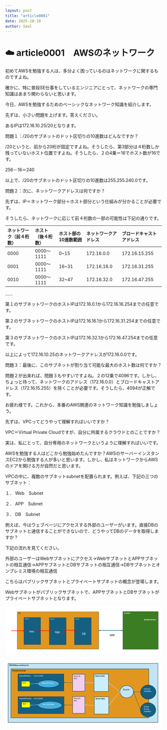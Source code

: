 ```yaml
---
layout: post
title: "article0001"
date: 2025-10-10
author: Seal
---
```


# ☁️ article0001　AWSのネットワーク


初めてAWSを勉強する人は、多分よく困っているのはネットワークに関するものですよね。

確かに、特に普段SE仕事をしているエンジニアにとって、ネットワークの専門知識はあまり関わらないと思います。

今日、AWSを勉強するためのベーシックなネットワーク知識を紹介します。

先ずは、小さい問題を上げます。答えください。

あるIPは172.16.10.25/20となります。

問題１：/20のサブネットのドット区切りの10進数はどんなですか？

/20というと、前から20桁が固定ですよね。そうしたら、第3部分は４桁数しか残っていないホスト位置ですよね。そうしたら、２の4乗＝16でホスト数が16です。

256－16＝240

以上で、/20のサブネットのドット区切りの10進数は255.255.240.0です。

問題２：次に、ネットワークアドレスは何ですか？

先ずは、IP＝ネットワーク部分＋ホスト部分という仕組みが分かることが必要です。

そうしたら、ネットワークに応じて前４桁数の一部の可能性は下記の通りです。


| ネットワーク（前４桁数） | ホスト（後４桁数） | ホスト部の10進数範囲 | ネットワークアドレス | ブロードキャストアドレス|
|:--------------|:--------------------|:-----------|:----------------------------|:----------------------------|
| 0000 | 0000～1111 | 0~15 | 172.16.0.0 | 172.16.15.255 |
| 0001 | 0000～1111 | 16~31 | 172.16.16.0 | 172.16.31.255 |
| 0010 | 0000～1111 | 32~47 | 172.16.32.0 | 172.16.47.255 |

......

第１のサブネットワークのホストIPは172.16.0.1から172.16.16.254までの任意です。

第２のサブネットワークのホストIPは172.16.16.1から172.16.31.254までの任意です。

第３のサブネットワークのホストIPは172.16.32.1から172.16.47.254までの任意です。

以上によって172.16.10.25のネットワークアドレスが172.16.0.0です。

問題３：最後に、このサブネットが割り当て可能な最大のホスト数は何ですか？

問題２が出来れば、問題３もやすいですよね。２の12乗で4096です。しかし、ちょっと待って、ネットワークのアドレス（172.16.0.0）とブロードキャストアドレス（172.16.15.255）を除くことが必要です。そうしたら、4094が正解です。


お疲れ様です。これから、本番のAWS関連のネットワーク知識を勉強しましょう。

先ずは、VPCってどうやって理解すればいいですか？

VPC＝Virtual Private Cloudですが、自分に所属するクラウドとのことですか？

実は、私にとって、自分専用のネットワークというように理解すればいいです。

AWSを勉強する人はどこから勉強始めたんですか？AWSのサーバーインスタンスEC2から勉強する人が多いと思います。しかし、私はネットワークからAWSのドアを開ける方が自然だと思います。


VPCの中に、複数のサブネットsubnetを配置られます。例えば、下記の三つのサブネット：

１．	Web　Subnet

２．	APP　Subnet

３．	DB　Subnet

例えば、今はウェブページにアクセスする外部のユーザーがいます。直接DBのサブネットと通信することができないので、どうやってDBのデータを取得しますか？

下記の流れを見てください。

外部のユーザーはWebサブネットにアクセス→WebサブネットとAPPサブネットの相互通信→APPサブネットとDBサブネットの相互通信→DBサブネットとオンプレミス環境の相互通信

こちらはパブリックサブネットとプライベートサブネットの概念が登場します。

Webサブネットがパブリックサブネットで、APPサブネットとDBサブネットがプライベートサブネットとなります。


![ネットワーク図]( /assets/images/0001-1.png )

![サブネット通信フロー]( /assets/images/0001-2.png )




